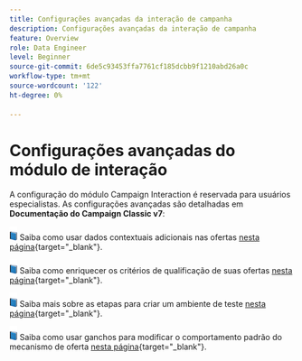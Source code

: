 ```yaml
---
title: Configurações avançadas da interação de campanha
description: Configurações avançadas da interação de campanha
feature: Overview
role: Data Engineer
level: Beginner
source-git-commit: 6de5c93453ffa7761cf185dcbb9f1210abd26a0c
workflow-type: tm+mt
source-wordcount: '122'
ht-degree: 0%

---
```


# Configurações avançadas do módulo de interação

A configuração do módulo Campaign Interaction é reservada para usuários especialistas. As configurações avançadas são detalhadas em **Documentação do Campaign Classic v7**:

![](../assets/do-not-localize/book.png) Saiba como usar dados contextuais adicionais nas ofertas [nesta página](https://experienceleague.adobe.com/docs/campaign-classic/using/managing-offers/advanced-parameters/additional-data.html){target=&quot;_blank&quot;}.

![](../assets/do-not-localize/book.png) Saiba como enriquecer os critérios de qualificação de suas ofertas [nesta página](https://experienceleague.adobe.com/docs/campaign-classic/using/managing-offers/advanced-parameters/extension-example.html){target=&quot;_blank&quot;}.

![](../assets/do-not-localize/book.png) Saiba mais sobre as etapas para criar um ambiente de teste  [nesta página](https://experienceleague.adobe.com/docs/campaign-classic/using/managing-offers/advanced-parameters/creating-a-test-environment.html){target=&quot;_blank&quot;}.

![](../assets/do-not-localize/book.png) Saiba como usar ganchos para modificar o comportamento padrão do mecanismo de oferta [nesta página](https://experienceleague.adobe.com/docs/campaign-classic/using/managing-offers/advanced-parameters/hooks.html){target=&quot;_blank&quot;}.

